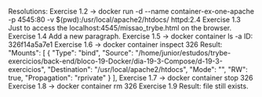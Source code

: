 Resolutions:
Exercise 1.2
-> docker run -d --name container-ex-one-apache -p 4545:80 -v $(pwd):/usr/local/apache2/htdocs/  httpd:2.4
Exercise 1.3
Just to access the localhost:4545/missao_trybe.html on the browser.
Exercise 1.4
Add a new paragraph.
Exercise 1.5
-> docker container ls -a
ID: 326f14a5a7e1
Exercise 1.6
-> docker container inspect 326
Result:
  "Mounts": [
            {
                "Type": "bind",
                "Source": "/home/junior/estudos/trybe-exercicios/back-end/bloco-19-Docker/dia-19-3-Compose/d-19-3-exercicios",
                "Destination": "/usr/local/apache2/htdocs",
                "Mode": "",
                "RW": true,
                "Propagation": "rprivate"
            }
        ],
Exercise 1.7
-> docker container stop 326
Exercise 1.8
-> docker container rm 326
Exercise 1.9
Result: file still exists.